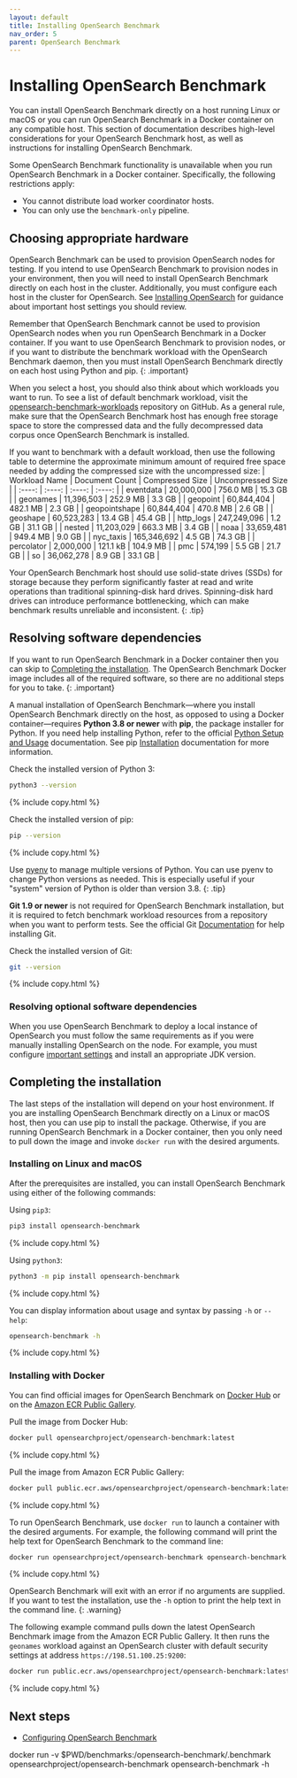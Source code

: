 ```yaml
---
layout: default
title: Installing OpenSearch Benchmark
nav_order: 5
parent: OpenSearch Benchmark
---
```


# Installing OpenSearch Benchmark

You can install OpenSearch Benchmark directly on a host running Linux or macOS or you can run OpenSearch Benchmark in a Docker container on any compatible host. This section of documentation describes high-level considerations for your OpenSearch Benchmark host, as well as instructions for installing OpenSearch Benchmark.

Some OpenSearch Benchmark functionality is unavailable when you run OpenSearch Benchmark in a Docker container. Specifically, the following restrictions apply:
- You cannot distribute load worker coordinator hosts.
- You can only use the `benchmark-only` pipeline.

## Choosing appropriate hardware

OpenSearch Benchmark can be used to provision OpenSearch nodes for testing. If you intend to use OpenSearch Benchmark to provision nodes in your environment, then you will need to install OpenSearch Benchmark directly on each host in the cluster. Additionally, you must configure each host in the cluster for OpenSearch. See [Installing OpenSearch]({{site.url}}{{site.baseurl}}/install-and-configure/install-opensearch/index/) for guidance about important host settings you should review.

Remember that OpenSearch Benchmark cannot be used to provision OpenSearch nodes when you run OpenSearch Benchmark in a Docker container. If you want to use OpenSearch Benchmark to provision nodes, or if you want to distribute the benchmark workload with the OpenSearch Benchmark daemon, then you must install OpenSearch Benchmark directly on each host using Python and pip.
{: .important}

When you select a host, you should also think about which workloads you want to run. To see a list of default benchmark workload, visit the [opensearch-benchmark-workloads](https://github.com/opensearch-project/opensearch-benchmark-workloads) repository on GitHub. As a general rule, make sure that the OpenSearch Benchmark host has enough free storage space to store the compressed data and the fully decompressed data corpus once OpenSearch Benchmark is installed.

If you want to benchmark with a default workload, then use the following table to determine the approximate minimum amount of required free space needed by adding the compressed size with the uncompressed size:
| Workload Name | Document Count | Compressed Size | Uncompressed Size |
| :----: | :----: | :----: | :----: |
| eventdata | 20,000,000 | 756.0 MB | 15.3 GB |
| geonames | 11,396,503 | 252.9 MB | 3.3 GB |
| geopoint | 60,844,404 | 482.1 MB | 2.3 GB |
| geopointshape | 60,844,404 | 470.8 MB | 2.6 GB |
| geoshape | 60,523,283 | 13.4 GB | 45.4 GB |
| http_logs | 247,249,096 | 1.2 GB | 31.1 GB |
| nested | 11,203,029 | 663.3 MB | 3.4 GB |
| noaa | 33,659,481 | 949.4 MB | 9.0 GB |
| nyc_taxis | 165,346,692 | 4.5 GB | 74.3 GB |
| percolator | 2,000,000 | 121.1 kB | 104.9 MB |
| pmc | 574,199 | 5.5 GB | 21.7 GB |
| so | 36,062,278 | 8.9 GB | 33.1 GB |

Your OpenSearch Benchmark host should use solid-state drives (SSDs) for storage because they perform significantly faster at read and write operations than traditional spinning-disk hard drives. Spinning-disk hard drives can introduce performance bottlenecking, which can make benchmark results unreliable and inconsistent.
{: .tip}

## Resolving software dependencies

If you want to run OpenSearch Benchmark in a Docker container then you can skip to [Completing the installation](#completing-the-installation). The OpenSearch Benchmark Docker image includes all of the required software, so there are no additional steps for you to take.
{: .important}

A manual installation of OpenSearch Benchmark&#8212;where you install OpenSearch Benchmark directly on the host, as opposed to using a Docker container&#8212;requires **Python 3.8 or newer** with **pip**, the package installer for Python. If you need help installing Python, refer to the official [Python Setup and Usage](https://docs.python.org/3/using/index.html) documentation. See pip [Installation](https://pip.pypa.io/en/stable/installation/) documentation for more information.

Check the installed version of Python 3:
```bash
python3 --version
```
{% include copy.html %}

Check the installed version of pip:
```bash
pip --version
```
{% include copy.html %}

Use [pyenv](https://github.com/pyenv/pyenv) to manage multiple versions of Python. You can use pyenv to change Python versions as needed. This is especially useful if your "system" version of Python is older than version 3.8.
{: .tip}

**Git 1.9 or newer** is not required for OpenSearch Benchmark installation, but it is required to fetch benchmark workload resources from a repository when you want to perform tests. See the official Git [Documentation](https://git-scm.com/doc) for help installing Git.

Check the installed version of Git:
```bash
git --version
```
{% include copy.html %}

### Resolving optional software dependencies

When you use OpenSearch Benchmark to deploy a local instance of OpenSearch you must follow the same requirements as if you were manually installing OpenSearch on the node. For example, you must configure [important settings]({{site.url}}{{site.baseurl}}/install-and-configure/install-opensearch/index/#important-settings) and install an appropriate JDK version.

## Completing the installation

The last steps of the installation will depend on your host environment. If you are installing OpenSearch Benchmark directly on a Linux or macOS host, then you can use pip to install the package. Otherwise, if you are running OpenSearch Benchmark in a Docker container, then you only need to pull down the image and invoke `docker run` with the desired arguments.

### Installing on Linux and macOS

After the prerequisites are installed, you can install OpenSearch Benchmark using either of the following commands:

Using `pip3`:
```bash
pip3 install opensearch-benchmark
```
{% include copy.html %}

Using `python3`:
```bash
python3 -m pip install opensearch-benchmark
```
{% include copy.html %}

You can display information about usage and syntax by passing `-h` or `--help`:
```bash
opensearch-benchmark -h
```
{% include copy.html %}

### Installing with Docker

You can find official images for OpenSearch Benchmark on [Docker Hub](https://hub.docker.com/r/opensearchproject/opensearch-benchmark) or on the [Amazon ECR Public Gallery](https://gallery.ecr.aws/opensearchproject/opensearch-benchmark).

Pull the image from Docker Hub:
```bash
docker pull opensearchproject/opensearch-benchmark:latest
```
{% include copy.html %}

Pull the image from Amazon ECR Public Gallery:
```bash
docker pull public.ecr.aws/opensearchproject/opensearch-benchmark:latest
```
{% include copy.html %}

To run OpenSearch Benchmark, use `docker run` to launch a container with the desired arguments. For example, the following command will print the help text for OpenSearch Benchmark to the command line:
```bash
docker run opensearchproject/opensearch-benchmark opensearch-benchmark -h
```
{% include copy.html %}

OpenSearch Benchmark will exit with an error if no arguments are supplied. If you want to test the installation, use the `-h` option to print the help text in the command line.
{: .warning}

The following example command pulls down the latest OpenSearch Benchmark image from the Amazon ECR Public Gallery. It then runs the `geonames` workload against an OpenSearch cluster with default security settings at address `https://198.51.100.25:9200`:
```bash
docker run public.ecr.aws/opensearchproject/opensearch-benchmark:latest opensearch-benchmark execute_test --target-hosts https://198.51.100.25:9200 --pipeline benchmark-only --workload geonames --client-options basic_auth_user:admin,basic_auth_password:admin,verify_certs:false
```
{% include copy.html %}

## Next steps

- [Configuring OpenSearch Benchmark]({{site.url}}{{site.baseurl}}/tuning-your-cluster/opensearch-benchmark/config-osb/)


docker run -v $PWD/benchmarks:/opensearch-benchmark/.benchmark opensearchproject/opensearch-benchmark opensearch-benchmark -h